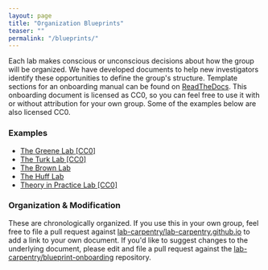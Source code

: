 ```yaml
---
layout: page
title: "Organization Blueprints"
teaser: ""
permalink: "/blueprints/"
---
```

Each lab makes conscious or unconscious decisions about how the group will be organized. We have developed documents to help new investigators identify these opportunities to define the group's structure. Template sections for an onboarding manual can be found on [ReadTheDocs](http://lab-carpentry.readthedocs.io/en/latest/). This onboarding document is licensed as CC0, so you can feel free to use it with or without attribution for your own group. Some of the examples below are also licensed CC0.

### Examples

* [The Greene Lab \[CC0\]](http://greenelab-onboarding.readthedocs.io/en/latest/)
* [The Turk Lab \[CC0\]](https://dxl.ncsa.illinois.edu/docs/)
* [The Brown Lab](http://ivory.idyll.org/lab/index.html)
* [The Huff Lab](http://arfc.github.io/manual/)
* [Theory in Practice Lab \[CC0\]](http://theoryinpractice-onboarding.readthedocs.io/en/latest/)

### Organization & Modification

These are chronologically organized. If you use this in your own group, feel free to file a pull request against [lab-carpentry/lab-carpentry.github.io](https://github.com/lab-carpentry/lab-carpentry.github.io) to add a link to your own document. If you'd like to suggest changes to the underlying document, please edit and file a pull request against the  [lab-carpentry/blueprint-onboarding](https://github.com/lab-carpentry/blueprint-onboarding) repository.
